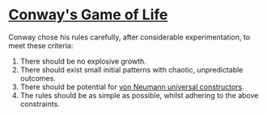 # [Conway's Game of Life](https://en.wikipedia.org/wiki/Conway's_Game_of_Life)

Conway chose his rules carefully, after considerable experimentation, to meet these criteria:

 1. There should be no explosive growth.
 2. There should exist small initial patterns with chaotic, unpredictable outcomes.
 3. There should be potential for [von Neumann universal constructors](https://en.wikipedia.org/wiki/Von_Neumann_universal_constructor).
 4. The rules should be as simple as possible, whilst adhering to the above constraints.